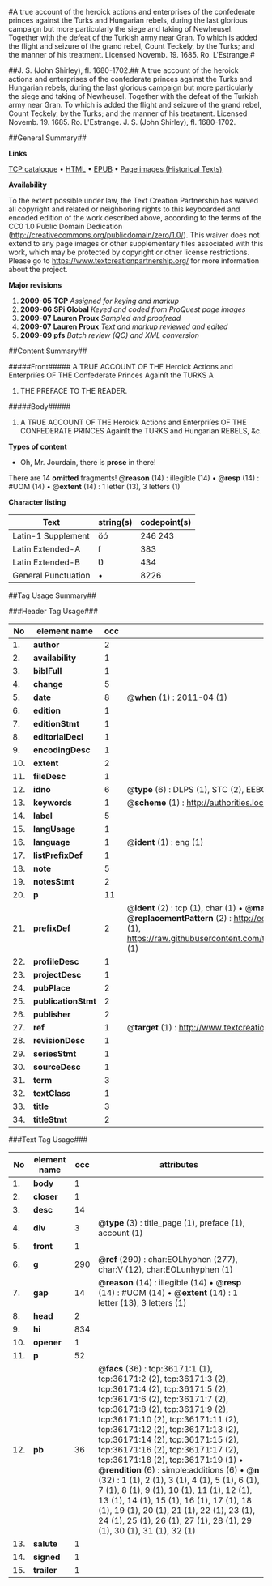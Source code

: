 #A true account of the heroick actions and enterprises of the confederate princes against the Turks and Hungarian rebels, during the last glorious campaign but more particularly the siege and taking of Newheusel. Together with the defeat of the Turkish army near Gran. To which is added the flight and seizure of the grand rebel, Count Teckely, by the Turks; and the manner of his treatment. Licensed Novemb. 19. 1685. Ro. L'Estrange.#

##J. S. (John Shirley), fl. 1680-1702.##
A true account of the heroick actions and enterprises of the confederate princes against the Turks and Hungarian rebels, during the last glorious campaign but more particularly the siege and taking of Newheusel. Together with the defeat of the Turkish army near Gran. To which is added the flight and seizure of the grand rebel, Count Teckely, by the Turks; and the manner of his treatment. Licensed Novemb. 19. 1685. Ro. L'Estrange.
J. S. (John Shirley), fl. 1680-1702.

##General Summary##

**Links**

[TCP catalogue](http://www.ota.ox.ac.uk/tcp/)  • 
[HTML](http://tei.it.ox.ac.uk/tcp/Texts-HTML/free/A60/A60019.html)  • 
[EPUB](http://tei.it.ox.ac.uk/tcp/Texts-EPUB/free/A60/A60019.epub) • 
[Page images (Historical Texts)](https://historicaltexts.jisc.ac.uk/eebo-99831704e)

**Availability**

To the extent possible under law, the Text Creation Partnership has waived all copyright and related or neighboring rights to this keyboarded and encoded edition of the work described above, according to the terms of the CC0 1.0 Public Domain Dedication (http://creativecommons.org/publicdomain/zero/1.0/). This waiver does not extend to any page images or other supplementary files associated with this work, which may be protected by copyright or other license restrictions. Please go to https://www.textcreationpartnership.org/ for more information about the project.

**Major revisions**

1. __2009-05__ __TCP__ *Assigned for keying and markup*
1. __2009-06__ __SPi Global__ *Keyed and coded from ProQuest page images*
1. __2009-07__ __Lauren Proux__ *Sampled and proofread*
1. __2009-07__ __Lauren Proux__ *Text and markup reviewed and edited*
1. __2009-09__ __pfs__ *Batch review (QC) and XML conversion*

##Content Summary##

#####Front#####
A TRUE ACCOUNT OF THE Heroick Actions and Enterpriſes OF THE Confederate Princes Againſt the TURKS A
1. THE PREFACE TO THE READER.

#####Body#####

1. A TRUE ACCOUNT OF THE Heroick Actions and Enterpriſes OF THE CONFEDERATE PRINCES Againſt the TURKS and Hungarian REBELS, &c.

**Types of content**

  * Oh, Mr. Jourdain, there is **prose** in there!

There are 14 **omitted** fragments! 
 @__reason__ (14) : illegible (14)  •  @__resp__ (14) : #UOM (14)  •  @__extent__ (14) : 1 letter (13), 3 letters (1)

**Character listing**


|Text|string(s)|codepoint(s)|
|---|---|---|
|Latin-1 Supplement|öó|246 243|
|Latin Extended-A|ſ|383|
|Latin Extended-B|Ʋ|434|
|General Punctuation|•|8226|

##Tag Usage Summary##

###Header Tag Usage###

|No|element name|occ|attributes|
|---|---|---|---|
|1.|__author__|2||
|2.|__availability__|1||
|3.|__biblFull__|1||
|4.|__change__|5||
|5.|__date__|8| @__when__ (1) : 2011-04 (1)|
|6.|__edition__|1||
|7.|__editionStmt__|1||
|8.|__editorialDecl__|1||
|9.|__encodingDesc__|1||
|10.|__extent__|2||
|11.|__fileDesc__|1||
|12.|__idno__|6| @__type__ (6) : DLPS (1), STC (2), EEBO-CITATION (1), PROQUEST (1), VID (1)|
|13.|__keywords__|1| @__scheme__ (1) : http://authorities.loc.gov/ (1)|
|14.|__label__|5||
|15.|__langUsage__|1||
|16.|__language__|1| @__ident__ (1) : eng (1)|
|17.|__listPrefixDef__|1||
|18.|__note__|5||
|19.|__notesStmt__|2||
|20.|__p__|11||
|21.|__prefixDef__|2| @__ident__ (2) : tcp (1), char (1)  •  @__matchPattern__ (2) : ([0-9\-]+):([0-9IVX]+) (1), (.+) (1)  •  @__replacementPattern__ (2) : http://eebo.chadwyck.com/downloadtiff?vid=$1&page=$2 (1), https://raw.githubusercontent.com/textcreationpartnership/Texts/master/tcpchars.xml#$1 (1)|
|22.|__profileDesc__|1||
|23.|__projectDesc__|1||
|24.|__pubPlace__|2||
|25.|__publicationStmt__|2||
|26.|__publisher__|2||
|27.|__ref__|1| @__target__ (1) : http://www.textcreationpartnership.org/docs/. (1)|
|28.|__revisionDesc__|1||
|29.|__seriesStmt__|1||
|30.|__sourceDesc__|1||
|31.|__term__|3||
|32.|__textClass__|1||
|33.|__title__|3||
|34.|__titleStmt__|2||


###Text Tag Usage###

|No|element name|occ|attributes|
|---|---|---|---|
|1.|__body__|1||
|2.|__closer__|1||
|3.|__desc__|14||
|4.|__div__|3| @__type__ (3) : title_page (1), preface (1), account (1)|
|5.|__front__|1||
|6.|__g__|290| @__ref__ (290) : char:EOLhyphen (277), char:V (12), char:EOLunhyphen (1)|
|7.|__gap__|14| @__reason__ (14) : illegible (14)  •  @__resp__ (14) : #UOM (14)  •  @__extent__ (14) : 1 letter (13), 3 letters (1)|
|8.|__head__|2||
|9.|__hi__|834||
|10.|__opener__|1||
|11.|__p__|52||
|12.|__pb__|36| @__facs__ (36) : tcp:36171:1 (1), tcp:36171:2 (2), tcp:36171:3 (2), tcp:36171:4 (2), tcp:36171:5 (2), tcp:36171:6 (2), tcp:36171:7 (2), tcp:36171:8 (2), tcp:36171:9 (2), tcp:36171:10 (2), tcp:36171:11 (2), tcp:36171:12 (2), tcp:36171:13 (2), tcp:36171:14 (2), tcp:36171:15 (2), tcp:36171:16 (2), tcp:36171:17 (2), tcp:36171:18 (2), tcp:36171:19 (1)  •  @__rendition__ (6) : simple:additions (6)  •  @__n__ (32) : 1 (1), 2 (1), 3 (1), 4 (1), 5 (1), 6 (1), 7 (1), 8 (1), 9 (1), 10 (1), 11 (1), 12 (1), 13 (1), 14 (1), 15 (1), 16 (1), 17 (1), 18 (1), 19 (1), 20 (1), 21 (1), 22 (1), 23 (1), 24 (1), 25 (1), 26 (1), 27 (1), 28 (1), 29 (1), 30 (1), 31 (1), 32 (1)|
|13.|__salute__|1||
|14.|__signed__|1||
|15.|__trailer__|1||
